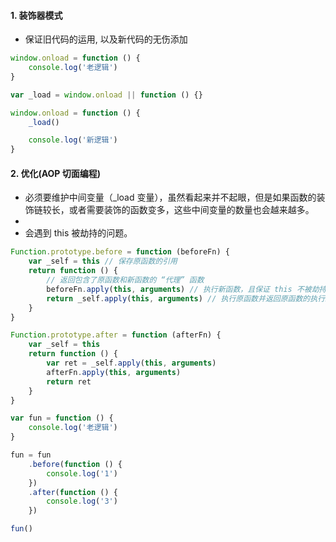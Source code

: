 #### 1. 装饰器模式

-   保证旧代码的运用, 以及新代码的无伤添加

```javascript
window.onload = function () {
    console.log('老逻辑')
}

var _load = window.onload || function () {}

window.onload = function () {
    _load()

    console.log('新逻辑')
}
```

#### 2. 优化(AOP 切面编程)

-   必须要维护中间变量（\_load 变量），虽然看起来并不起眼，但是如果函数的装饰链较长，或者需要装饰的函数变多，这些中间变量的数量也会越来越多。
-
-   会遇到 this 被劫持的问题。

```javascript
Function.prototype.before = function (beforeFn) {
    var _self = this // 保存原函数的引用
    return function () {
        // 返回包含了原函数和新函数的 “代理” 函数
        beforeFn.apply(this, arguments) // 执行新函数，且保证 this 不被劫持，新函数接受的参数也会被原封不动的传入原函数，新函数在原函数之前执行
        return _self.apply(this, arguments) // 执行原函数并返回原函数的执行结果，并保证 this 不被劫持
    }
}

Function.prototype.after = function (afterFn) {
    var _self = this
    return function () {
        var ret = _self.apply(this, arguments)
        afterFn.apply(this, arguments)
        return ret
    }
}

var fun = function () {
    console.log('老逻辑')
}

fun = fun
    .before(function () {
        console.log('1')
    })
    .after(function () {
        console.log('3')
    })

fun()
```
